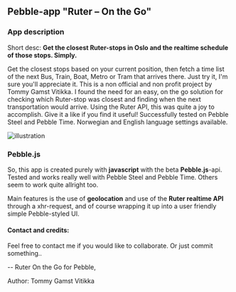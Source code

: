 ## Pebble-app "Ruter – On the Go"

### App description
Short desc: **Get the closest Ruter-stops in Oslo and the realtime schedule of those stops. Simply.**

Get the closest stops based on your current position, then fetch a time list of the next Bus, Train, Boat, Metro or Tram that arrives there. Just try it, I'm sure you'll appreciate it. This is a non official and non profit project by Tommy Gamst Vitikka. I found the need for an easy, on the go solution for checking which Ruter-stop was closest and finding when the next transportation would arrive. Using the Ruter API, this was quite a joy to accomplish. Give it a like if you find it useful! Successfully tested on Pebble Steel and Pebble Time. Norwegian and English language settings available.


![illustration](https://www.filepicker.io/api/file/90FG04JSTEWoPAjXIrmQ/convert?h=168&w=144)


### Pebble.js
So, this app is created purely with **javascript** with the beta **Pebble.js**-api. Tested and works really well with Pebble Steel and Pebble Time. Others seem to work quite allright too.

Main features is the use of **geolocation** and use of the **Ruter realtime API** through a xhr-request, and of course wrapping it up into a user friendly simple Pebble-styled UI.


#### Contact and credits:
Feel free to contact me if you would like to collaborate. Or just commit something..

--
Ruter On the Go for Pebble, 

Author: Tommy Gamst Vitikka
